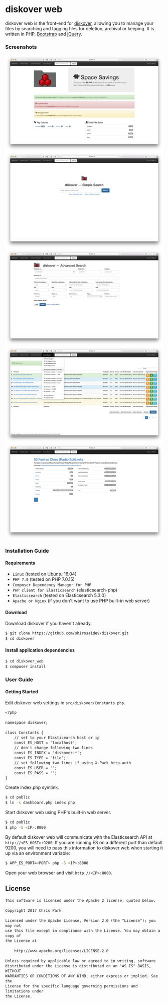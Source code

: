 # diskover web

diskover web is the front-end for [diskover](../README.md), allowing you to manage your files by searching and tagging files for deletion, archival or keeping. It is written in PHP, [Bootstrap](http://getbootstrap.com/) and [jQuery](https://jquery.com/).

### Screenshots

![diskover web dashboard](../docs/diskover-web-dashboard-screenshot.png?raw=True)
![diskover web simple search](../docs/diskover-web-simplesearch-screenshot.png?raw=True)
![diskover web advanced file view](../docs/diskover-web-advancedsearch-screenshot.png?raw=True)
![diskover web search results](../docs/diskover-web-searchresults-screenshot.png?raw=True)
![diskover web file view](../docs/diskover-web-fileview-screenshot.png?raw=True)

### Installation Guide

#### Requirements

* `Linux` (tested on Ubuntu 16.04)
* `PHP 7.0` (tested on PHP 7.0.15)
* `Composer Dependency Manager for PHP`
* `PHP client for Elasticsearch` (elasticsearch-php)
* `Elasticsearch` (tested on Elasticsearch 5.3.0)
* `Apache or Nginx` (if you don't want to use PHP built-in web server)

#### Download

Download diskover if you haven't already.

```sh
$ git clone https://github.com/shirosaidev/diskover.git
$ cd diskover
```

#### Install application dependencies

```sh
$ cd diskover_web
$ composer install
```


### User Guide

#### Getting Started

Edit diskover web settings in `src/diskover/Constants.php`.

```
<?php

namespace diskover;

class Constants {
    // set to your Elasticearch host or ip
    const ES_HOST = 'localhost';
    // don't change following two lines
    const ES_INDEX = 'diskover-*';
    const ES_TYPE = 'file';
    // set following two lines if using X-Pack http-auth
    const ES_USER = '';
    const ES_PASS = '';
}
```

Create index.php symlink.

```sh
$ cd public
$ ln -s dashboard.php index.php
```

Start diskover web using PHP's built-in web server.

```sh
$ cd public
$ php -S <IP>:8000
```

By default diskover web will communicate with the Elasticsearch API at `http://<ES_HOST>:9200`. If you are running ES 
on a different port than default 9200, you will need to pass this information to diskover web when starting
it up via an environment variable:

```sh
$ APP_ES_PORT=<PORT> php -S <IP>:8000
```

Open your web browser and visit `http://<IP>:8000`.


## License

```
This software is licensed under the Apache 2 license, quoted below.

Copyright 2017 Chris Park

Licensed under the Apache License, Version 2.0 (the "License"); you may not
use this file except in compliance with the License. You may obtain a copy of
the License at

    http://www.apache.org/licenses/LICENSE-2.0

Unless required by applicable law or agreed to in writing, software
distributed under the License is distributed on an "AS IS" BASIS, WITHOUT
WARRANTIES OR CONDITIONS OF ANY KIND, either express or implied. See the
License for the specific language governing permissions and limitations under
the License.
```
